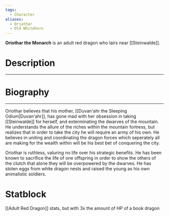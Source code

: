 ```yaml
---
tags:
  - Character
aliases:
  - Oriathar
  - Old Whitehorn
---
```

**Oriothar the Monarch** is an adult red dragon who lairs near [[Steinwalde]]. 
# Description
---
# Biography
---
Oriothar believes that his mother, [[Duvan'ahr the Sleeping Odium|Duvan'ahr]], has gone mad with her obsession in taking [[Steinwalde]] for herself, and exterminating the dwarves of the mountain. He understands the allure of the riches within the mountain fortress, but realizes that in order to take the city he will require an army of his own. He believes in uniting and coordinating the dragon forces which seperately all are making for the wealth within will be his best bet of conquering the city.

Oriothar is ruthless, valuring no life over his strategic benefits. He has been known to sacrifice the life of one offspring in order to show the others of the clutch that alone they will be overpowered by the dwarves. He has stolen eggs from white dragon nests and raised the young as his own animalistic soldiers.
# Statblock
[[Adult Red Dragon]] stats, but with 3x the amount of HP of a book dragon
